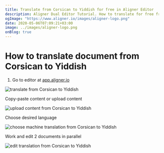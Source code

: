 ```yaml
---
title: Translate from Corsican to Yiddish for free in Aligner Editor
description: Aligner Dual Editor Tutorial. How to translate for free from Corsican to Yiddish. Aligner is multilingual document management platform. 
ogImage: "https://www.aligner.io/images/aligner-logo.png"
date: 2020-05-06T07:09:21+03:00
image: ../images/aligner-logo.png
onBlog: true
---
```


# How to translate document from Corsican to Yiddish

1. Go to editor at [app.aligner.io](https://app.aligner.io "Aligner App web page")

![translate from Corsican to Yiddish](../aligner-blank-editor.png "translate from Corsican to Yiddish")

Copy-paste content or upload content

![upload content from Corsican to Yiddish](../aligner-uploaded-document.png "upload content from Corsican to Yiddish")

Choose desired language

![choose machine translation from Corsican to Yiddish](../aligner-language-dropdown.png "choose machine translation from Corsican to Yiddish")

Work and edit 2 documents in parallel

![edit translation from Corsican to Yiddish](../aligner-double-sitded-editor.png "edit translation from Corsican to Yiddish")

